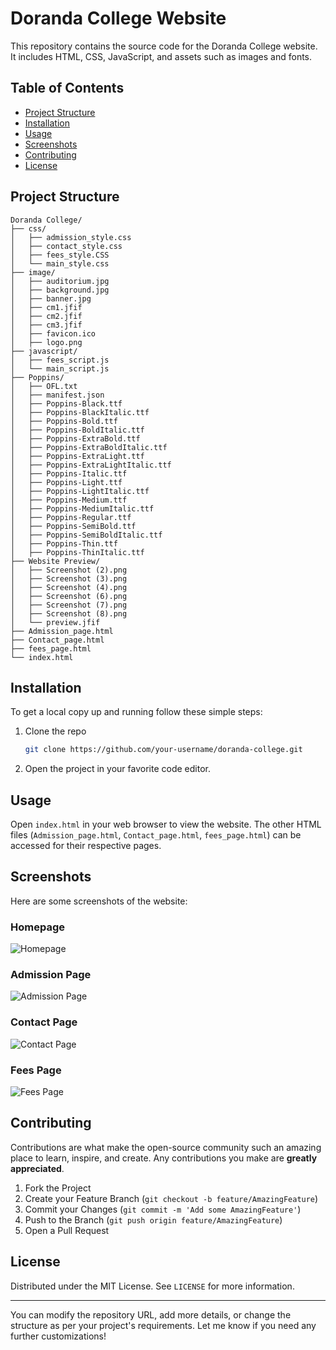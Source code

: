 # Doranda College Website

This repository contains the source code for the Doranda College website. It includes HTML, CSS, JavaScript, and assets such as images and fonts.

## Table of Contents
- [Project Structure](#project-structure)
- [Installation](#installation)
- [Usage](#usage)
- [Screenshots](#screenshots)
- [Contributing](#contributing)
- [License](#license)

## Project Structure

```
Doranda College/
├── css/
│   ├── admission_style.css
│   ├── contact_style.css
│   ├── fees_style.CSS
│   └── main_style.css
├── image/
│   ├── auditorium.jpg
│   ├── background.jpg
│   ├── banner.jpg
│   ├── cm1.jfif
│   ├── cm2.jfif
│   ├── cm3.jfif
│   ├── favicon.ico
│   ├── logo.png
├── javascript/
│   ├── fees_script.js
│   └── main_script.js
├── Poppins/
│   ├── OFL.txt
│   ├── manifest.json
│   ├── Poppins-Black.ttf
│   ├── Poppins-BlackItalic.ttf
│   ├── Poppins-Bold.ttf
│   ├── Poppins-BoldItalic.ttf
│   ├── Poppins-ExtraBold.ttf
│   ├── Poppins-ExtraBoldItalic.ttf
│   ├── Poppins-ExtraLight.ttf
│   ├── Poppins-ExtraLightItalic.ttf
│   ├── Poppins-Italic.ttf
│   ├── Poppins-Light.ttf
│   ├── Poppins-LightItalic.ttf
│   ├── Poppins-Medium.ttf
│   ├── Poppins-MediumItalic.ttf
│   ├── Poppins-Regular.ttf
│   ├── Poppins-SemiBold.ttf
│   ├── Poppins-SemiBoldItalic.ttf
│   ├── Poppins-Thin.ttf
│   ├── Poppins-ThinItalic.ttf
├── Website Preview/
│   ├── Screenshot (2).png
│   ├── Screenshot (3).png
│   ├── Screenshot (4).png
│   ├── Screenshot (6).png
│   ├── Screenshot (7).png
│   ├── Screenshot (8).png
│   └── preview.jfif
├── Admission_page.html
├── Contact_page.html
├── fees_page.html
└── index.html
```

## Installation

To get a local copy up and running follow these simple steps:

1. Clone the repo
   ```sh
   git clone https://github.com/your-username/doranda-college.git
   ```
2. Open the project in your favorite code editor.

## Usage

Open `index.html` in your web browser to view the website. The other HTML files (`Admission_page.html`, `Contact_page.html`, `fees_page.html`) can be accessed for their respective pages.

## Screenshots

Here are some screenshots of the website:

### Homepage
![Homepage](Website%20Preview/Screenshot%20(2).png)

### Admission Page
![Admission Page](Website%20Preview/Screenshot%20(3).png)

### Contact Page
![Contact Page](Website%20Preview/Screenshot%20(4).png)

### Fees Page
![Fees Page](Website%20Preview/Screenshot%20(6).png)

## Contributing

Contributions are what make the open-source community such an amazing place to learn, inspire, and create. Any contributions you make are **greatly appreciated**.

1. Fork the Project
2. Create your Feature Branch (`git checkout -b feature/AmazingFeature`)
3. Commit your Changes (`git commit -m 'Add some AmazingFeature'`)
4. Push to the Branch (`git push origin feature/AmazingFeature`)
5. Open a Pull Request

## License

Distributed under the MIT License. See `LICENSE` for more information.

---

You can modify the repository URL, add more details, or change the structure as per your project's requirements. Let me know if you need any further customizations!
